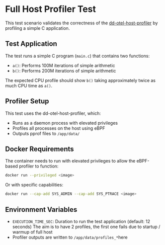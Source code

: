 # Full Host Profiler Test

This test scenario validates the correctness of the [dd-otel-host-profiler](https://github.com/DataDog/dd-otel-host-profiler) by profiling a simple C application.

## Test Application

The test runs a simple C program (`main.c`) that contains two functions:
- `a()`: Performs 100M iterations of simple arithmetic
- `b()`: Performs 200M iterations of simple arithmetic  

The expected CPU profile should show `b()` taking approximately twice as much CPU time as `a()`.

## Profiler Setup

This test uses the dd-otel-host-profiler, which:
- Runs as a daemon process with elevated privileges
- Profiles all processes on the host using eBPF
- Outputs pprof files to `/app/data/`

## Docker Requirements

The container needs to run with elevated privileges to allow the eBPF-based profiler to function:

```bash
docker run --privileged <image>
```

Or with specific capabilities:
```bash
docker run --cap-add SYS_ADMIN --cap-add SYS_PTRACE <image>
```

## Environment Variables

- `EXECUTION_TIME_SEC`: Duration to run the test application (default: 12 seconds)
The aim is to have 2 profiles, the first one fails due to startup / warmup of full host
- Profiler outputs are written to `/app/data/profiles_*`here